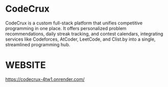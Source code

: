 # CodeCrux
CodeCrux is a custom full-stack platform that unifies competitive programming in one place. It offers personalized problem recommendations, daily streak tracking, and contest calendars, integrating services like Codeforces, AtCoder, LeetCode, and Clist.by into a single, streamlined programming hub.


# WEBSITE
https://codecrux-4tw1.onrender.com/
